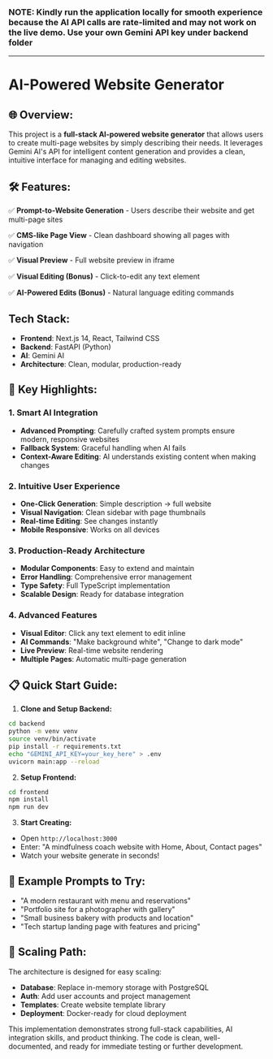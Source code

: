 ### NOTE: Kindly run the application locally for smooth experience because the AI API calls are rate-limited and may not work on the live demo. Use your own Gemini API key under backend folder

---

# AI-Powered Website Generator
## 🌐 **Overview:**
This project is a **full-stack AI-powered website generator** that allows users to create multi-page websites by simply describing their needs. It leverages Gemini AI's API for intelligent content generation and provides a clean, intuitive interface for managing and editing websites.

## 🛠️ **Features:**

✅ **Prompt-to-Website Generation** - Users describe their website and get multi-page sites

✅ **CMS-like Page View** - Clean dashboard showing all pages with navigation

✅ **Visual Preview** - Full website preview in iframe

✅ **Visual Editing (Bonus)** - Click-to-edit any text element

✅ **AI-Powered Edits (Bonus)** - Natural language editing commands

## **Tech Stack:**
- **Frontend**: Next.js 14, React, Tailwind CSS
- **Backend**: FastAPI (Python)
- **AI**: Gemini AI
- **Architecture**: Clean, modular, production-ready

## 🚀 **Key Highlights:**

### **1. Smart AI Integration**
- **Advanced Prompting**: Carefully crafted system prompts ensure modern, responsive websites
- **Fallback System**: Graceful handling when AI fails
- **Context-Aware Editing**: AI understands existing content when making changes

### **2. Intuitive User Experience**
- **One-Click Generation**: Simple description → full website
- **Visual Navigation**: Clean sidebar with page thumbnails
- **Real-time Editing**: See changes instantly
- **Mobile Responsive**: Works on all devices

### **3. Production-Ready Architecture**
- **Modular Components**: Easy to extend and maintain
- **Error Handling**: Comprehensive error management
- **Type Safety**: Full TypeScript implementation
- **Scalable Design**: Ready for database integration

### **4. Advanced Features**
- **Visual Editor**: Click any text element to edit inline
- **AI Commands**: "Make background white", "Change to dark mode"
- **Live Preview**: Real-time website rendering
- **Multiple Pages**: Automatic multi-page generation

## 📋 **Quick Start Guide:**

1. **Clone and Setup Backend:**
```bash
cd backend
python -m venv venv
source venv/bin/activate
pip install -r requirements.txt
echo "GEMINI_API_KEY=your_key_here" > .env
uvicorn main:app --reload
```

2. **Setup Frontend:**
```bash
cd frontend  
npm install
npm run dev
```

3. **Start Creating:**
- Open `http://localhost:3000`
- Enter: "A mindfulness coach website with Home, About, Contact pages"
- Watch your website generate in seconds!

## 🎨 **Example Prompts to Try:**
- "A modern restaurant with menu and reservations"
- "Portfolio site for a photographer with gallery"
- "Small business bakery with products and location"
- "Tech startup landing page with features and pricing"

## 🔧 **Scaling Path:**
The architecture is designed for easy scaling:
- **Database**: Replace in-memory storage with PostgreSQL
- **Auth**: Add user accounts and project management  
- **Templates**: Create website template library
- **Deployment**: Docker-ready for cloud deployment

This implementation demonstrates strong full-stack capabilities, AI integration skills, and product thinking. The code is clean, well-documented, and ready for immediate testing or further development.
